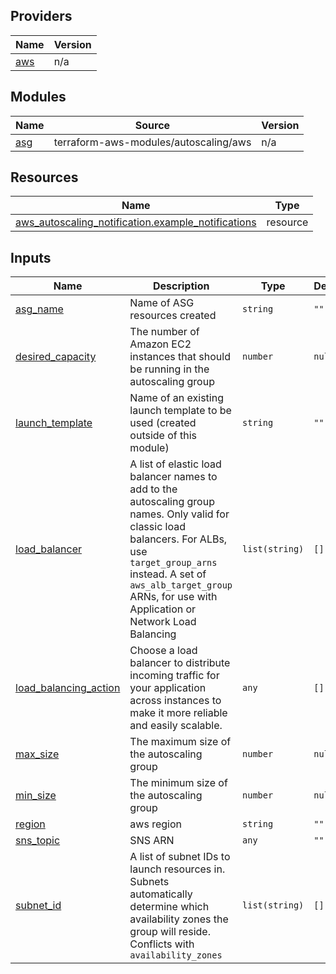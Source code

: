 <!-- BEGIN_TF_DOCS -->
## Providers

| Name | Version |
|------|---------|
| <a name="provider_aws"></a> [aws](#provider\_aws) | n/a |

## Modules

| Name | Source | Version |
|------|--------|---------|
| <a name="module_asg"></a> [asg](#module\_asg) | terraform-aws-modules/autoscaling/aws | n/a |

## Resources

| Name | Type |
|------|------|
| [aws_autoscaling_notification.example_notifications](https://registry.terraform.io/providers/hashicorp/aws/latest/docs/resources/autoscaling_notification) | resource |

## Inputs

| Name | Description | Type | Default | Required |
|------|-------------|------|---------|:--------:|
| <a name="input_asg_name"></a> [asg\_name](#input\_asg\_name) | Name of ASG resources created | `string` | `""` | no |
| <a name="input_desired_capacity"></a> [desired\_capacity](#input\_desired\_capacity) | The number of Amazon EC2 instances that should be running in the autoscaling group | `number` | `null` | no |
| <a name="input_launch_template"></a> [launch\_template](#input\_launch\_template) | Name of an existing launch template to be used (created outside of this module) | `string` | `""` | no |
| <a name="input_load_balancer"></a> [load\_balancer](#input\_load\_balancer) | A list of elastic load balancer names to add to the autoscaling group names. Only valid for classic load balancers. For ALBs, use `target_group_arns` instead. A set of `aws_alb_target_group` ARNs, for use with Application or Network Load Balancing | `list(string)` | `[]` | no |
| <a name="input_load_balancing_action"></a> [load\_balancing\_action](#input\_load\_balancing\_action) | Choose a load balancer to distribute incoming traffic for your application across instances to make it more reliable and easily scalable. | `any` | `[]` | no |
| <a name="input_max_size"></a> [max\_size](#input\_max\_size) | The maximum size of the autoscaling group | `number` | `null` | no |
| <a name="input_min_size"></a> [min\_size](#input\_min\_size) | The minimum size of the autoscaling group | `number` | `null` | no |
| <a name="input_region"></a> [region](#input\_region) | aws region | `string` | `""` | no |
| <a name="input_sns_topic"></a> [sns\_topic](#input\_sns\_topic) | SNS ARN | `any` | `""` | no |
| <a name="input_subnet_id"></a> [subnet\_id](#input\_subnet\_id) | A list of subnet IDs to launch resources in. Subnets automatically determine which availability zones the group will reside. Conflicts with `availability_zones` | `list(string)` | `[]` | no |

<!-- END_TF_DOCS -->